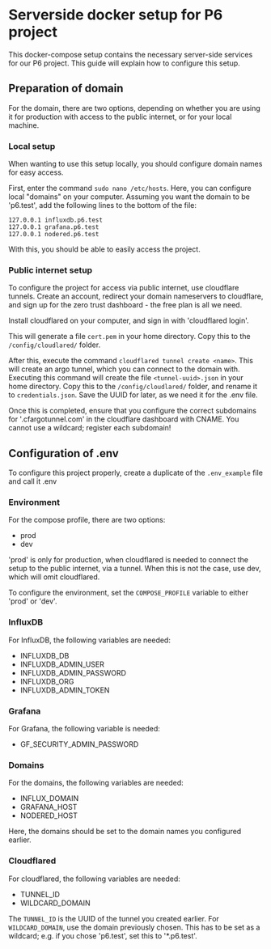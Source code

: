 # Serverside docker setup for P6 project
This docker-compose setup contains the necessary server-side services for our P6 project. This guide will explain how to configure this setup.

## Preparation of domain
For the domain, there are two options, depending on whether you are using it for production with access to the public internet, or for your local machine.

### Local setup
When wanting to use this setup locally, you should configure domain names for easy access.

First, enter the command `sudo nano /etc/hosts`. Here, you can configure local "domains" on your computer. Assuming you want the domain to be 'p6.test', add the following lines to the bottom of the file:

```
127.0.0.1 influxdb.p6.test  
127.0.0.1 grafana.p6.test  
127.0.0.1 nodered.p6.test
```

With this, you should be able to easily access the project.

### Public internet setup
To configure the project for access via public internet, use cloudflare tunnels. Create an account, redirect your domain nameservers to cloudflare, and sign up for the zero trust dashboard - the free plan is all we need.

Install cloudflared on your computer, and sign in with 'cloudflared login'.

This will generate a file `cert.pem` in your home directory. Copy this to the `/config/cloudlared/` folder.

After this, execute the command `cloudflared tunnel create <name>`. This will create an argo tunnel, which you can connect to the domain with. Executing this command will create the file `<tunnel-uuid>.json` in your home directory. Copy this to the `/config/cloudlared/` folder, and rename it to `credentials.json`. Save the UUID for later, as we need it for the .env file.

Once this is completed, ensure that you configure the correct subdomains for '<tunnel-uuid>.cfargotunnel.com' in the cloudflare dashboard with CNAME. You cannot use a wildcard; register each subdomain!

## Configuration of .env
To configure this project properly, create a duplicate of the `.env_example` file and call it .env

### Environment
For the compose profile, there are two options:

- prod
- dev

'prod' is only for production, when cloudflared is needed to connect the setup to the public internet, via a tunnel. When this is not the case, use dev, which will omit cloudflared.

To configure the environment, set the `COMPOSE_PROFILE` variable to either 'prod' or 'dev'.

### InfluxDB
For InfluxDB, the following variables are needed:

- INFLUXDB_DB
- INFLUXDB_ADMIN_USER
- INFLUXDB_ADMIN_PASSWORD
- INFLUXDB_ORG
- INFLUXDB_ADMIN_TOKEN

### Grafana
For Grafana, the following variable is needed:

- GF_SECURITY_ADMIN_PASSWORD

### Domains
For the domains, the following variables are needed:

- INFLUX_DOMAIN
- GRAFANA_HOST
- NODERED_HOST

Here, the domains should be set to the domain names you configured earlier.

### Cloudflared
For cloudflared, the following variables are needed:

- TUNNEL_ID
- WILDCARD_DOMAIN

The `TUNNEL_ID` is the UUID of the tunnel you created earlier.  For `WILDCARD_DOMAIN`, use the domain previously chosen. This has to be set as a wildcard; e.g. if you chose 'p6.test', set this to '*.p6.test'.